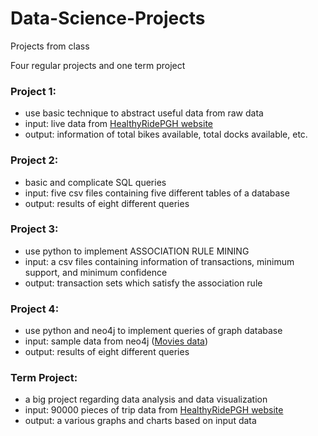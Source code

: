 # Data-Science-Projects
Projects from class

Four regular projects and one term project

### Project 1:
  - use basic technique to abstract useful data from raw data
  - input: live data from [HealthyRidePGH website](https://healthyridepgh.com/)
  - output: information of total bikes available, total docks available, etc.

### Project 2:
  - basic and complicate SQL queries
  - input: five csv files containing five different tables of a database
  - output: results of eight different queries
  
### Project 3:
  - use python to implement ASSOCIATION RULE MINING
  - input: a csv files containing information of transactions, minimum support, and minimum confidence
  - output: transaction sets which satisfy the association rule
  
### Project 4:
  - use python and neo4j to implement queries of graph database
  - input: sample data from neo4j ([Movies data](https://neo4j.com/developer/example-data/))
  - output: results of eight different queries
  
### Term Project:
  - a big project regarding data analysis and data visualization
  - input: 90000 pieces of trip data from [HealthyRidePGH website](https://healthyridepgh.com/)
  - output: a various graphs and charts based on input data
